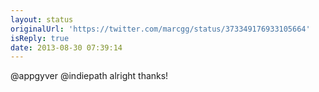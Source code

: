 ```yaml
---
layout: status
originalUrl: 'https://twitter.com/marcgg/status/373349176933105664'
isReply: true
date: 2013-08-30 07:39:14
---
```


@appgyver @indiepath alright thanks!
